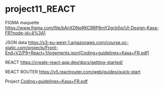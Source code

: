 # project11_REACT

FIGMA maquette
https://www.figma.com/file/bAnXDNqRKCRRP8mY2gcb5p/UI-Design-Kasa-FR?node-id=4%3A1

JSON data
https://s3-eu-west-1.amazonaws.com/course.oc-static.com/projects/Front-End+V2/P9+React+1/logements.json[Coding+guidelines+Kasa+FR.pdf]

REACT 
https://create-react-app.dev/docs/getting-started/

REACT ROUTER
https://v5.reactrouter.com/web/guides/quick-start

Project
[Coding+guidelines+Kasa+FR.pdf](https://github.com/vveewwee/project11_REACT/files/9094407/Coding%2Bguidelines%2BKasa%2BFR.pdf)
